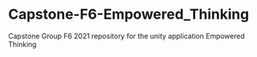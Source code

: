# Capstone-F6-Empowered_Thinking
Capstone Group F6 2021 repository for the unity application Empowered Thinking
